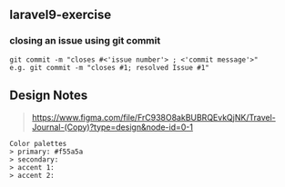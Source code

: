 ## laravel9-exercise

### closing an issue using git commit
```
git commit -m "closes #<'issue number'> ; <'commit message'>"
e.g. git commit -m "closes #1; resolved Issue #1"
```

## Design Notes

> https://www.figma.com/file/FrC938O8akBUBRQEvkQjNK/Travel-Journal-(Copy)?type=design&node-id=0-1

```
Color palettes
> primary: #f55a5a
> secondary: 
> accent 1: 
> accent 2:
```



## 
